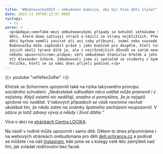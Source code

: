 ```yaml
---
title: "#Bubnovacka2023 – ombudsman bubnuje, aby byl hlas dětí slyšet"
date: 2023-11-20T09:12:57.080Z
vystupy:
  - tz
perex: >
  <p>&bdquo;<em>Také mezi ombudsmanskými případy se bohužel setkáváme s příběhy
  dětí, které doma zažívají strach a násilí ze strany nejbližších. Před týráním
  dětí bychom neměli zavírat oči ani coby příbuzní, známí nebo sousedé.
  Bubnovačka může zapůsobit právě i jako budíček pro dospělé, kteří tuší, že v
  jejich okolí týrané dítě je, ale z nejrůznějších důvodů se zatím neodhodlali
  někoho upozornit</em>,&ldquo; věří ombudsman Stanislav Křeček a jeho zástupce
  Vít Alexander Schorm. Zabubnovali jsme si společně se studenty z Gymnázia
  Polička, kteří se za námi dnes přijeli podívat.</p>
---
```



{{< youtube "veYefeo2x8w" >}}



<p>Křeček se Schormem upozornili také na rizika takzvaného principu sociálního schválení: &bdquo;<em>Nedostatek odhodlání něco udělat může pramenit i z nejistoty. Když ostatní nic nedělají, snadno si pomyslíme, že je nejspíš správné nic nedělat. V takových případech se však nesmíme nechat ukolébat tím, že nikdo zatím na známky špatného zacházení neupozornil. V sázce je totiž zdravý vývoj a někdy i život dítěte.</em>&ldquo;</p>

<p>Více o akci na <a href="https://www.detstvibeznasili.cz/kampane/bubnovacka">stránkách Centra LOCIKA</a>.&nbsp;</p>

<p>Na násilí v&nbsp;rodině může upozornit i samo dítě. Dětem to dnes připomínáme i na webových stránkách ombudsmana pro děti <a href="https://deti.ochrance.cz/aktualne/bubnovacka2023/">deti.ochrance.cz</a> a podívat se můžete i na náš <a href="https://www.instagram.com/verejny.ochrance.prav/?hl=cs">Instagram</a>, kde jsme se s&nbsp;kolegy celé léto zamýšleli nad tím, jak zvládat rodičovství bez facek.</p>
